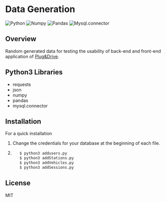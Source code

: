 # Data Generation

![Python](https://img.shields.io/badge/python-v3.6+-blue.svg)
![Numpy](https://img.shields.io/badge/numpy-v1.20.1+-green.svg)
![Pandas](https://img.shields.io/badge/pandas-v1.1.5+-yellow.svg)
![Mysql.connector](https://img.shields.io/badge/-v2.2.9-red.svg)
## Overview

Random generated data for testing the usability of back-end and front-end application of [Plug&Drive].

## Python3 Libraries
- requests
- json
- numpy
- pandas
- mysql.connector


## Installation
For a quick installation 

1. Change the credentials for your database at the beginning of each file.

2.  
   ```bash
      $ python3 addusers.py
      $ python3 addStations.py
      $ python3 addVehicles.py
      $ python3 addSessions.py
   ```

## License

MIT




   [Plug&Drive]: http://pluganddrive.ddns.net




